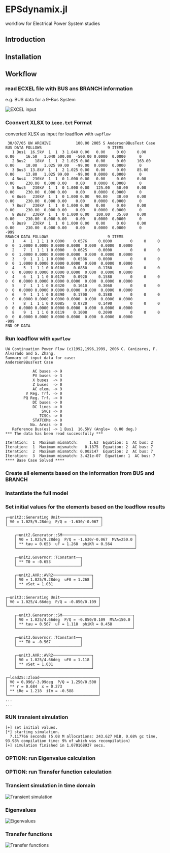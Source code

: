 ﻿# EPSdynamix.jl


workflow for Electrical Power System studies

## Introduction


## Installation




## Workflow

### read ECXEL file with BUS ans BRANCH information

e.g. BUS data for a 9-Bus System

![EXCEL input](./assets/ieee9XLSX.png)


### Cconvert XLSX to `ieee.txt` Format

converted XLSX as input for loadflow with `uwpflow`


```
 30/07/05 UW ARCHIVE           100.00 2005 S Anderson9BusTest Case
BUS DATA FOLLOWS                             9 ITEMS
   1 Bus1  16.5kV  1  1  3 1.040 0.00   0.00     0.00     0.00     0.00     16.50   1.040 500.00  -500.00 0.0000  0.0000      0
   2 Bus2    18kV  1  1  2 1.025 0.00   0.00     0.00     163.00   0.00     18.00   1.025 99.00   -99.00  0.0000  0.0000      0
   3 Bus3  13.8kV  1  1  2 1.025 0.00   0.00     0.00     85.00    0.00     13.80   1.025 99.00   -99.00  0.0000  0.0000      0
   4 Bus4   230kV  1  1  0 1.000 0.00   0.00     0.00     0.00     0.00     230.00  0.000 0.00    0.00    0.0000  0.0000      0
   5 Bus5   230kV  1  1  0 1.000 0.00   125.00   50.00    0.00     0.00     230.00  0.000 0.00    0.00    0.0000  0.0000      0
   6 Bus6   230kV  1  1  0 1.000 0.00   90.00    30.00    0.00     0.00     230.00  0.000 0.00    0.00    0.0000  0.0000      0
   7 Bus7   230kV  1  1  0 1.000 0.00   0.00     0.00     0.00     0.00     230.00  0.000 0.00    0.00    0.0000  0.0000      0
   8 Bus8   230kV  1  1  0 1.000 0.00   100.00   35.00    0.00     0.00     230.00  0.000 0.00    0.00    0.0000  0.0000      0
   9 Bus9   230kV  1  1  0 1.000 0.00   0.00     0.00     0.00     0.00     230.00  0.000 0.00    0.00    0.0000  0.0000      0
-999
BRANCH DATA FOLLOWS                          9 ITEMS
   1    4  1  1 1 1 0.0000    0.0576     0.0000        0     0     0   0  0  1.0000 0.0000 0.0000 0.0000  0.000  0.0000  0.0000
   2    7  1  1 1 1 0.0000    0.0625     0.0000        0     0     0   0  0  1.0000 0.0000 0.0000 0.0000  0.000  0.0000  0.0000
   3    9  1  1 1 1 0.0000    0.0586     0.0000        0     0     0   0  0  1.0000 0.0000 0.0000 0.0000  0.000  0.0000  0.0000
   4    5  1  1 1 0 0.0100    0.0850     0.1760        0     0     0   0  0  0.0000 0.0000 0.0000 0.0000  0.000  0.0000  0.0000
   4    6  1  1 1 0 0.0170    0.0920     0.1580        0     0     0   0  0  0.0000 0.0000 0.0000 0.0000  0.000  0.0000  0.0000
   5    7  1  1 1 0 0.0320    0.1610     0.3060        0     0     0   0  0  0.0000 0.0000 0.0000 0.0000  0.000  0.0000  0.0000
   6    9  1  1 1 0 0.0390    0.1700     0.3580        0     0     0   0  0  0.0000 0.0000 0.0000 0.0000  0.000  0.0000  0.0000
   7    8  1  1 1 0 0.0085    0.0720     0.1490        0     0     0   0  0  0.0000 0.0000 0.0000 0.0000  0.000  0.0000  0.0000
   8    9  1  1 1 0 0.0119    0.1008     0.2090        0     0     0   0  0  0.0000 0.0000 0.0000 0.0000  0.000  0.0000  0.0000
-999
END OF DATA

```



### Run loadflow with  `upwflow`

```
UW Continuation Power Flow (c)1992,1996,1999, 2006 C. Canizares, F. Alvarado and S. Zhang.
Summary of input data for case:
Anderson9BusTest Case

            AC buses -> 9
            PV buses -> 3
            X buses  -> 0
            Z buses  -> 0
            AC elem. -> 9
         V Reg. Trf. -> 0
        PQ Reg. Trf. -> 0
            DC buses -> 0
            DC lines -> 0
                SVCs -> 0
               TCSCs -> 0
            STATCOMs -> 0
           No. Areas -> 0
   Reference Bus(es) -> 1 Bus1  16.5kV (Angle=  0.00 deg.)
*** The data has been read successfully ***

Iteration:  1  Maximum mismatch:     1.63  Equation: 1  AC bus: 2
Iteration:  1  Maximum mismatch:   0.1875  Equation: 2  AC bus: 7
Iteration:  2  Maximum mismatch: 0.002147  Equation: 2  AC bus: 7
Iteration:  3  Maximum mismatch: 3.421e-07  Equation: 1  AC bus: 7
**** Base Case Solved ****
```


### Create all elements based on the information from BUS and BRANCH

### Instantiate the full model

### Set initial values for the elements based on the loadflow results


```
┌─unit2::Generating Unit──────────────────┐
│ V0 = 1.025/9.28deg  P/Q = -1.630/-0.067 │
└─────────────────────────────────────────┘

    ┌─unit2.Generator::SM────────────────────────────────┐
    │ V0 = 1.025/9.28deg  P/Q = -1.630/-0.067  MVA=250.0 │
    │ ** tau = 0.653  uF = 1.268  phiKR = 0.564          │
    └────────────────────────────────────────────────────┘

    ┌─unit2.Governor::TConstant──┐
    │ ** T0 = -0.653             │
    └────────────────────────────┘

    ┌─unit2.AVR::AVR2─────────────────┐
    │ V0 = 1.025/9.28deg  uF0 = 1.268 │
    │ ** vSet = 1.031                 │
    └─────────────────────────────────┘

┌─unit3::Generating Unit─────────────────┐
│ V0 = 1.025/4.66deg  P/Q = -0.850/0.109 │
└────────────────────────────────────────┘

    ┌─unit3.Generator::SM───────────────────────────────┐
    │ V0 = 1.025/4.66deg  P/Q = -0.850/0.109  MVA=150.0 │
    │ ** tau = 0.567  uF = 1.118  phiKR = 0.458         │
    └───────────────────────────────────────────────────┘

    ┌─unit3.Governor::TConstant──┐
    │ ** T0 = -0.567             │
    └────────────────────────────┘

    ┌─unit3.AVR::AVR2─────────────────┐
    │ V0 = 1.025/4.66deg  uF0 = 1.118 │
    │ ** vSet = 1.031                 │
    └─────────────────────────────────┘

┌─loadZ5::Zload──────────────────────────┐
│ V0 = 0.996/-3.99deg  P/Q = 1.250/0.500 │
│ ** r = 0.684  x = 0.273                │
│ ** iRe = 1.218  iIm = -0.588           │
└────────────────────────────────────────┘
...
...
```


### RUN transient simulation
```
[+] set initial values.
[*] starting simulation.
  7.117766 seconds (5.08 M allocations: 243.627 MiB, 0.68% gc time, 93.98% compilation time: 9% of which was recompilation)
[+] simulation finished in 1.070168937 secs.
```


### OPTION: run Eigenvalue calculation

### OPTION: run Transfer function  calculation




### Transient simulation in time domain

![Transient simulation](./assets/transient.png)

### Eigenvalues

![Eigenvalues](./assets/evals.png)


### Transfer functions


![Transfer functions](./assets/transfer.png)

